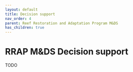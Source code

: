 ```yaml
---
layout: default
title: Decision support
nav_order: 4
parent: Reef Restoration and Adaptation Program M&DS
has_children: true
---
```


# RRAP M&DS Decision support 

TODO